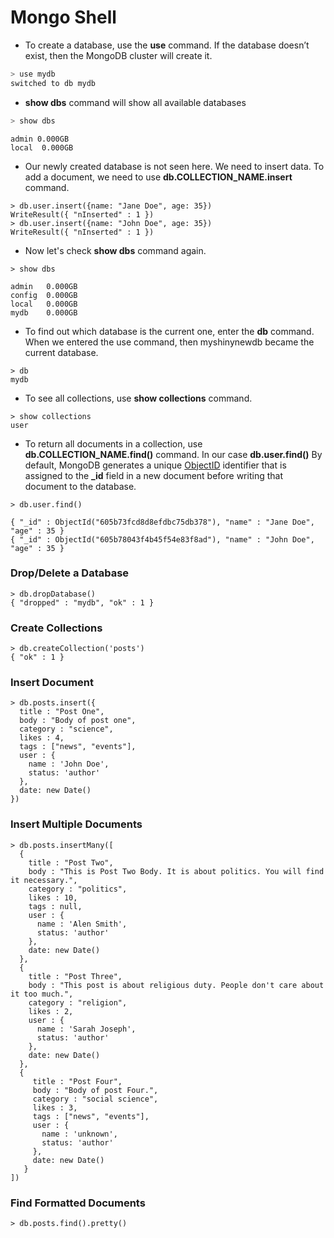 # Mongo Shell
* To create a database, use the **use** command. If the database doesn’t exist, then the MongoDB cluster will create it.
```bash
> use mydb
switched to db mydb
```
* **show dbs** command will show all available databases
```bash
> show dbs
```
```
admin 0.000GB
local  0.000GB
```
* Our newly created database is not seen here. We need to insert data. To add a document, 
we need to use **db.COLLECTION_NAME.insert** command.
```shell
> db.user.insert({name: "Jane Doe", age: 35})
WriteResult({ "nInserted" : 1 })
> db.user.insert({name: "John Doe", age: 35})
WriteResult({ "nInserted" : 1 })
```
* Now let's check **show dbs** command again.
```shell
> show dbs
```
```
admin   0.000GB
config  0.000GB
local   0.000GB
mydb    0.000GB
```
* To find out which database is the current one, enter the **db** command. When we entered the use command, then myshinynewdb became the current database.
```shell
> db
mydb
```
* To see all collections, use **show collections** command.
```shell
> show collections
user
```
* To return all documents in a collection, use **db.COLLECTION_NAME.find()** command. In our case **db.user.find()** By default, MongoDB generates a unique [ObjectID](https://docs.mongodb.com/manual/reference/method/ObjectId/) identifier that is assigned to the **_id** field in a new document before writing that document to the database.
```shell
> db.user.find()
```
```
{ "_id" : ObjectId("605b73fcd8d8efdbc75db378"), "name" : "Jane Doe", "age" : 35 }
{ "_id" : ObjectId("605b78043f4b45f54e83f8ad"), "name" : "John Doe", "age" : 35 }
```

### Drop/Delete a Database
```shell
> db.dropDatabase()
{ "dropped" : "mydb", "ok" : 1 }
```
### Create Collections
```shell
> db.createCollection('posts')
{ "ok" : 1 }
```
### Insert Document
```shell
> db.posts.insert({
  title : "Post One",
  body : "Body of post one",
  category : "science",
  likes : 4,
  tags : ["news", "events"],
  user : {
    name : 'John Doe',
    status: 'author'
  },
  date: new Date()
})
```
### Insert Multiple Documents
```shell
> db.posts.insertMany([
  {
    title : "Post Two",
    body : "This is Post Two Body. It is about politics. You will find it necessary.",
    category : "politics",
    likes : 10,
    tags : null,
    user : {
      name : 'Alen Smith',
      status: 'author'
    },
    date: new Date()
  },
  {
    title : "Post Three",
    body : "This post is about religious duty. People don't care about it too much.",
    category : "religion",
    likes : 2,
    user : {
      name : 'Sarah Joseph',
      status: 'author'
    },
    date: new Date()
  },
  {
     title : "Post Four",
     body : "Body of post Four.",
     category : "social science",
     likes : 3,
     tags : ["news", "events"],
     user : {
       name : 'unknown',
       status: 'author'
     },
     date: new Date()
   }
])
```
### Find Formatted Documents
```shell
> db.posts.find().pretty()
```
